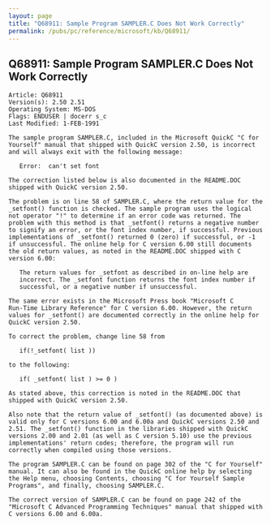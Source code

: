 ```yaml
---
layout: page
title: "Q68911: Sample Program SAMPLER.C Does Not Work Correctly"
permalink: /pubs/pc/reference/microsoft/kb/Q68911/
---
```


## Q68911: Sample Program SAMPLER.C Does Not Work Correctly

	Article: Q68911
	Version(s): 2.50 2.51
	Operating System: MS-DOS
	Flags: ENDUSER | docerr s_c
	Last Modified: 1-FEB-1991
	
	The sample program SAMPLER.C, included in the Microsoft QuickC "C for
	Yourself" manual that shipped with QuickC version 2.50, is incorrect
	and will always exit with the following message:
	
	   Error:  can't set font
	
	The correction listed below is also documented in the README.DOC
	shipped with QuickC version 2.50.
	
	The problem is on line 58 of SAMPLER.C, where the return value for the
	_setfont() function is checked. The sample program uses the logical
	not operator "!" to determine if an error code was returned. The
	problem with this method is that _setfont() returns a negative number
	to signify an error, or the font index number, if successful. Previous
	implementations of _setfont() returned 0 (zero) if successful, or -1
	if unsuccessful. The online help for C version 6.00 still documents
	the old return values, as noted in the README.DOC shipped with C
	version 6.00:
	
	   The return values for _setfont as described in on-line help are
	   incorrect. The _setfont function returns the font index number if
	   successful, or a negative number if unsuccessful.
	
	The same error exists in the Microsoft Press book "Microsoft C
	Run-Time Library Reference" for C version 6.00. However, the return
	values for _setfont() are documented correctly in the online help for
	QuickC version 2.50.
	
	To correct the problem, change line 58 from
	
	   if(!_setfont( list ))
	
	to the following:
	
	   if( _setfont( list ) >= 0 )
	
	As stated above, this correction is noted in the README.DOC that
	shipped with QuickC version 2.50.
	
	Also note that the return value of _setfont() (as documented above) is
	valid only for C versions 6.00 and 6.00a and QuickC versions 2.50 and
	2.51. The _setfont() function in the libraries shipped with QuickC
	versions 2.00 and 2.01 (as well as C version 5.10) use the previous
	implementations' return codes; therefore, the program will run
	correctly when compiled using those versions.
	
	The program SAMPLER.C can be found on page 302 of the "C for Yourself"
	manual. It can also be found in the QuickC online help by selecting
	the Help menu, choosing Contents, choosing "C for Yourself Sample
	Programs", and finally, choosing SAMPLER.C.
	
	The correct version of SAMPLER.C can be found on page 242 of the
	"Microsoft C Advanced Programming Techniques" manual that shipped with
	C versions 6.00 and 6.00a.
